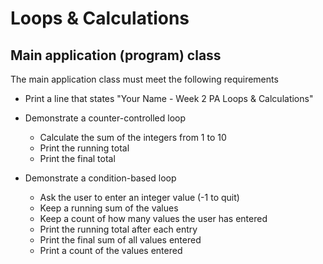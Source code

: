 # Loops & Calculations

## Main application (program) class

The main application class must meet the following requirements

- Print a line that states "Your Name - Week 2 PA Loops & Calculations"

- Demonstrate a counter-controlled loop
  - Calculate the sum of the integers from 1 to 10
  - Print the running total
  - Print the final total

- Demonstrate a condition-based loop
  - Ask the user to enter an integer value (-1 to quit)
  - Keep a running sum of the values
  - Keep a count of how many values the user has entered
  - Print the running total after each entry
  - Print the final sum of all values entered
  - Print a count of the values entered
